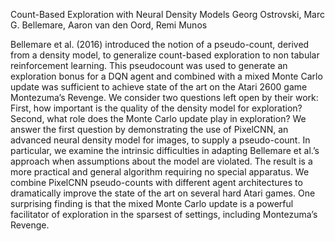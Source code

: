Count-Based Exploration with Neural Density Models
Georg Ostrovski, Marc G. Bellemare, Aaron van den Oord, Remi Munos

Bellemare et al. (2016) introduced the notion of
a pseudo-count, derived from a density model,
to generalize count-based exploration to non
tabular reinforcement learning. This pseudocount
was used to generate an exploration bonus
for a DQN agent and combined with a mixed
Monte Carlo update was sufficient to achieve
state of the art on the Atari 2600 game Montezuma’s
Revenge. We consider two questions
left open by their work: First, how important is
the quality of the density model for exploration?
Second, what role does the Monte Carlo update
play in exploration? We answer the first question
by demonstrating the use of PixelCNN, an advanced
neural density model for images, to supply
a pseudo-count. In particular, we examine the
intrinsic difficulties in adapting Bellemare et al.’s
approach when assumptions about the model are
violated. The result is a more practical and general
algorithm requiring no special apparatus. We
combine PixelCNN pseudo-counts with different
agent architectures to dramatically improve the
state of the art on several hard Atari games. One
surprising finding is that the mixed Monte Carlo
update is a powerful facilitator of exploration in
the sparsest of settings, including Montezuma’s
Revenge.
